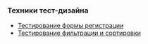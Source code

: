  ### Техники тест-дизайна
* [Тестирование формы регистрации](https://docs.google.com/spreadsheets/d/1pEj8FzYj_H4n1EDfhMK8zgvSLsN_ZcFLAwKF3SJxuw8/edit?usp=sharing)
* [Тестирование фильтрации и сортировки](https://docs.google.com/spreadsheets/d/1g2X79dvNAyEnBnBsJX43ZMpCn1F0XGqfQclSZxBW9xc/edit?usp=sharing)
